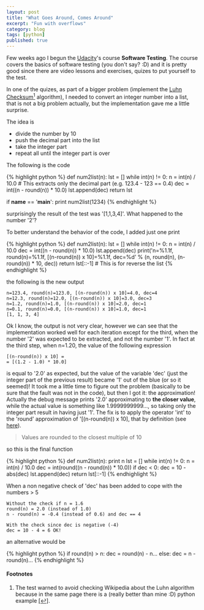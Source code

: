 ```yaml
---
layout: post
title: "What Goes Around, Comes Around"
excerpt: "Fun with overflows"
category: blog
tags: [python]
published: true
---
```


Few weeks ago I begun the [Udacity](https://www.udacity.com/)'s course **Software Testing**. The course covers the basics of software testing (you don't say? :D) and it is pretty good since there are video lessons and exercises, quizes to put yourself to the test.

In one of the quizes, as part of a bigger problem (implement the [Luhn Checksum](http://en.wikipedia.org/wiki/Luhn_algorithm)<a rel="nofollow" href="#footnote1" id="ref_footnote1"><sup>1</sup></a> algorithm), I needed to convert an integer number into a list, that is not a big problem actually, but the implementation gave me a little surprise.

The idea is

* divide the number by 10
* push the decimal part into the list
* take the integer part
* repeat all until the integer part is over

The following is the code

{% highlight python %}
def num2list(n):
    lst = []
    while int(n) != 0:
        n = int(n) / 10.0
        # This extracts only the decimal part (e.g. 123.4 - 123 == 0.4)
        dec = int((n - round(n)) * 10.0)
        lst.append(dec)
    return lst

if __name__ == '__main__':
    print num2list(1234)
{% endhighlight %}

surprisingly the result of the test was '[1,1,3,4]'. What happened to the number '2'?

To better understand the behavior of the code, I added just one print

{% highlight python %}
def num2list(n):
    lst = []
    while int(n) != 0:
        n = int(n) / 10.0
        dec = int((n - round(n)) * 10.0)
        lst.append(dec)
        print('n=%1.1f, round(n)=%1.1f, [(n-round(n)) x 10]=%1.1f, dec=%d' %
               (n, round(n), (n-round(n)) * 10, dec))
    return lst[::-1]  # This is for reverse the list
{% endhighlight %}

the following is the new output

    n=123.4, round(n)=123.0, [(n-round(n)) x 10]=4.0, dec=4
    n=12.3, round(n)=12.0, [(n-round(n)) x 10]=3.0, dec=3
    n=1.2, round(n)=1.0, [(n-round(n)) x 10]=2.0, dec=1
    n=0.1, round(n)=0.0, [(n-round(n)) x 10]=1.0, dec=1
    [1, 1, 3, 4]

Ok I know, the output is not very clear, however we can see that the implementation worked well for each iteration except for the third, when the number '2' was expected to be extracted, and not the number '1'. In fact at the third step, when n=1.20, the value of the following expression

    [(n-round(n)) x 10] =
    = [(1.2 - 1.0) * 10.0]

is equal to '2.0' as expected, but the value of the variable 'dec' (just the integer part of the previous result) became '1' out of the blue (or so it seemed)!
It took me a little time to figure out the problem (basically to be sure that the fault was not in the code), but then I got it: the approximation!
Actually the debug message prints '2.0' approximating to **the closer value**, while the actual value is something like 1.9999999999..., so taking only the integer part result in having just '1'.
The fix is to apply the operator 'int' to the 'round' approximation of '[(n-round(n)) x 10], that by definition (see [here](http://docs.python.org/2/library/functions.html#round)).

> Values are rounded to the closest multiple of 10

so this is the final function

{% highlight python %}
def num2list(n):
    print n
    lst = []
    while int(n) != 0:
        n = int(n) / 10.0
        dec = int(round((n - round(n)) * 10.0))
        if dec < 0:
            dec = 10 - abs(dec)
        lst.append(dec)
    return lst[::-1]
{% endhighlight %}

When a non negative check of 'dec' has been added to cope with the numbers > 5

    Without the check if n = 1.6
    round(n) = 2.0 (instead of 1.0)
    n - round(n) = -0.4 (instead of 0.6) and dec == 4

    With the check since dec is negative (-4)
    dec = 10 - 4 = 6 OK!

 an alternative would be

{% highlight python %}
if round(n) > n:
    dec = round(n) - n...
else:
    dec = n - round(n)...
{% endhighlight %}

#### Footnotes
1. The test warned to avoid checking Wikipedia about the Luhn algorithm because in the same page there is a (really better than mine :D) python example <a rel="nofollow" href="#ref_footnote1" id="footnote1">[↩]</a>.


